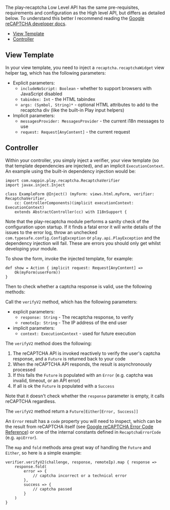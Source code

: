 The play-recaptcha Low Level API has the same pre-requisites, requirements and configuration as the High level API, but differs as detailed below. To understand this better I recommend reading the [Google reCAPTCHA developer docs](https://developers.google.com/recaptcha/docs/display).

* [View Template](#view-template)
* [Controller](#controller)

## View Template
In your view template, you need to inject a ``recaptcha.recaptchaWidget`` view helper tag, which has the following parameters:

* Explicit parameters:
  * ``includeNoScript: Boolean`` - whether to support browsers with JavaScript disabled 
  * ``tabindex: Int`` - the HTML tabindex
  * ``args: (Symbol, String)*`` - optional HTML attributes to add to the recaptcha div (like the built-in Play input helpers)
* Implicit parameters:
  * ``messagesProvider: MessagesProvider`` - the current i18n messages to use
  * ``request: Request[AnyContent]`` - the current request


## Controller
Within your controller, you simply inject a verifier, your view template (so that template dependencies are injected), and an implicit `ExecutionContext`. An example using the built-in dependency injection would be:

    import com.nappin.play.recaptcha.RecaptchaVerifier
    import javax.inject.Inject
        
    class ExampleForm @Inject() (myForm: views.html.myForm, verifier: RecaptchaVerifier, 
        cc: ControllerComponents)(implicit executionContext: ExecutionContext) 
        extends AbstractController(cc) with I18nSupport {

Note that the play-recaptcha module performs a sanity check of the configuration upon startup. If it finds a fatal error it will write details of the issues to the error log, throw an unchecked ``com.typesafe.config.ConfigException`` or ``play.api.PlayException`` and the dependency injection will fail. These are errors you should only get whilst developing your module.

To show the form, invoke the injected template, for example:

    def show = Action { implicit request: Request[AnyContent] =>
        Ok(myForm(userForm))
    }

Then to check whether a captcha response is valid, use the following methods:

Call the ``verifyV2`` method, which has the following parameters:

* explicit parameters:
  * ``response: String`` - The recaptcha response, to verify
  * ``remoteIp: String`` - The IP address of the end user
* implicit parameters:
  * ``context: ExecutionContext`` - used for future execution

The ``verifyV2`` method does the following:

1. The reCAPTCHA API is invoked reactively to verify the user's captcha response, and a ``Future`` is returned back to your code
1. When the reCAPTCHA API responds, the result is asynchronously processed
  1. If this fails the ``Future`` is populated with an ``Error`` (e.g. captcha was invalid, timeout, or an API error)
  1. If all is ok the ``Future`` is populated with a ``Success``

Note that it doesn't check whether the ``response`` parameter is empty, it calls reCAPTCHA regardless.

The ``verifyV2`` method return a ``Future[Either[Error, Success]]``

An ``Error`` result has a ``code`` property you will need to inspect, which can be the result from reCAPTCHA itself (see [Google reCAPTCHA Error Code Reference](https://developers.google.com/recaptcha/docs/verify)) or one of the internal constants defined in ``RecaptchaErrorCode`` (e.g. ``apiError``).

The ``map`` and ``fold`` methods area great way of handling the ``Future`` and ``Either``, so here is a simple example:

    verifier.verifyV2(challenge, response, remoteIp).map { response =>
        response.fold(   
            error => {
                // captcha incorrect or a technical error
            },  
            success => {
                // captcha passed
            }
        )   
    }